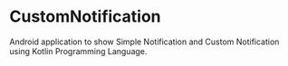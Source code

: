 # CustomNotification
Android application to show Simple Notification and Custom Notification using Kotlin Programming Language.
